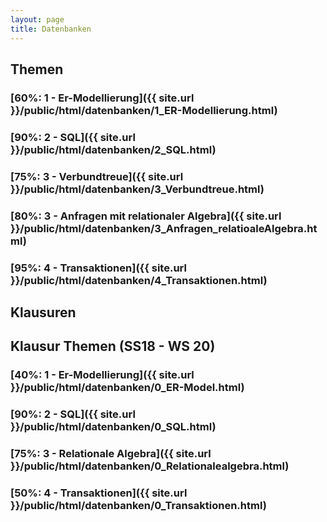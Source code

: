 ```yaml
---
layout: page
title: Datenbanken
---
```


## Themen
### [60%: 1 - Er-Modellierung]({{ site.url }}/public/html/datenbanken/1_ER-Modellierung.html)
### [90%: 2 - SQL]({{ site.url }}/public/html/datenbanken/2_SQL.html)
### [75%: 3 - Verbundtreue]({{ site.url }}/public/html/datenbanken/3_Verbundtreue.html)
### [80%: 3 - Anfragen mit relationaler Algebra]({{ site.url }}/public/html/datenbanken/3_Anfragen_relatioaleAlgebra.html)
### [95%: 4 - Transaktionen]({{ site.url }}/public/html/datenbanken/4_Transaktionen.html)

## Klausuren


## Klausur Themen (SS18 - WS 20)
### [40%: 1 - Er-Modellierung]({{ site.url }}/public/html/datenbanken/0_ER-Model.html)
### [90%: 2 - SQL]({{ site.url }}/public/html/datenbanken/0_SQL.html)
### [75%: 3 - Relationale Algebra]({{ site.url }}/public/html/datenbanken/0_Relationalealgebra.html)
### [50%: 4 - Transaktionen]({{ site.url }}/public/html/datenbanken/0_Transaktionen.html)
